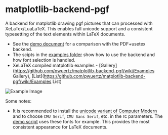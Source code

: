 matplotlib-backend-pgf
======================

A backend for matplotlib drawing pgf pictures that can processed with XeLaTex/LuaLaTeX. This enables full unicode support and a consistent typesetting of the text elements within LaTeX documents.

* See the [demo document](https://github.com/pwuertz/matplotlib-backend-pgf/raw/master/demo/demo.pdf) for a comparison with the PDF+usetex backend.
* The scipts in the [examples folder](https://github.com/pwuertz/matplotlib-backend-pgf/tree/master/examples) show how to use the backend and how font selection is handled.
* XeLaTeX compiled matplotlib examples - [Gallery](https://github.com/pwuertz/matplotlib-backend-pgf/wiki/Examples Gallery), [List](https://github.com/pwuertz/matplotlib-backend-pgf/wiki/Examples List)

![Example Image](https://github.com/pwuertz/matplotlib-backend-pgf/raw/master/demo/figure-pgf.png)

Some notes:

* It is recommended to install the [unicode variant of Computer Modern](http://sourceforge.net/projects/cm-unicode/) and to choose `CMU Serif`, `CMU Sans Serif`, etc. in the rc parameters. The [demo script](https://github.com/pwuertz/matplotlib-backend-pgf/blob/master/demo/create_demo_figures.py) uses these fonts for example. This provides the most consistent appearance for LaTeX documents.
